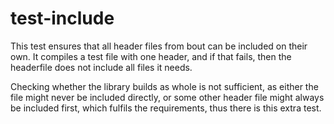 test-include
============

This test ensures that all header files from bout can be included on
their own. It compiles a test file with one header, and if that fails,
then the headerfile does not include all files it needs.

Checking whether the library builds as whole is not sufficient, as
either the file might never be included directly, or some other header
file might always be included first, which fulfils the requirements,
thus there is this extra test.

